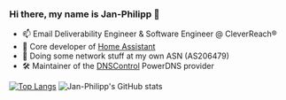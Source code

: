 ### Hi there, my name is Jan-Philipp 👋

- 📫 Email Deliverability Engineer & Software Engineer @ CleverReach®
- 🏡 Core developer of [Home Assistant](https://github.com/home-assistant/core/)
- 📡 Doing some network stuff at my own ASN (AS206479)
- 🛠 Maintainer of the [DNSControl](https://github.com/StackExchange/dnscontrol) PowerDNS provider 
 
[![Top Langs](https://github-readme-stats.vercel.app/api/top-langs/?username=jpbede&layout=compact&hide_border=true)](https://github.com/anuraghazra/github-readme-stats)
![Jan-Philipp's GitHub stats](https://github-readme-stats.vercel.app/api?username=jpbede&hide_border=true&hide_title=true)

